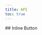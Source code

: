 ```yaml
---
title: API
toc: true
---
```


<DocWebComponentAPI component="cds-inline-button">
## Inline Button
<template v-slot:properties>

### Inline Button Properties

</template>
<template v-slot:cssProperties>

### Inline Button CSS Properties

</template>
<template v-slot:slots>

### Inline Button Slots

</template>
</DocWebComponentAPI>
